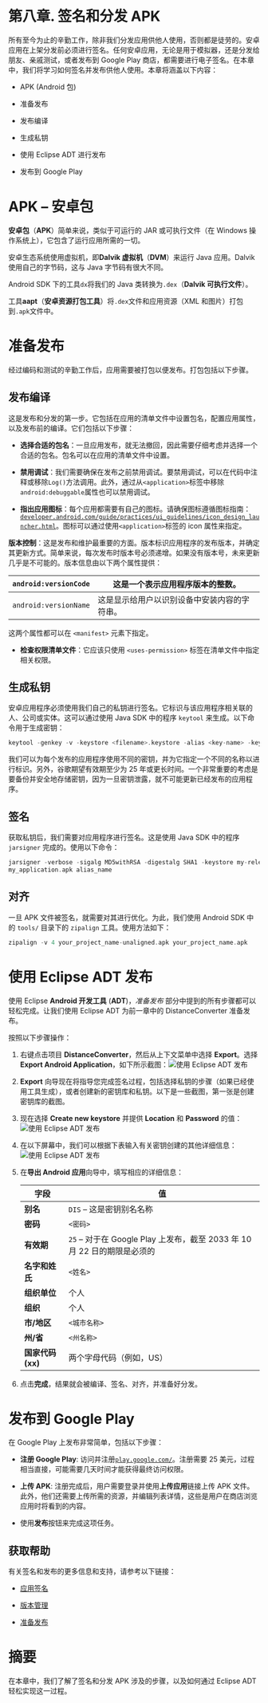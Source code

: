 # 第八章. 签名和分发 APK

所有至今为止的辛勤工作，除非我们分发应用供他人使用，否则都是徒劳的。安卓应用在上架分发前必须进行签名。任何安卓应用，无论是用于模拟器，还是分发给朋友、亲戚测试，或者发布到 Google Play 商店，都需要进行电子签名。在本章中，我们将学习如何签名并发布供他人使用。本章将涵盖以下内容：

+   APK (Android 包)

+   准备发布

+   发布编译

+   生成私钥

+   使用 Eclipse ADT 进行发布

+   发布到 Google Play

# APK – 安卓包

**安卓包**（**APK**）简单来说，类似于可运行的 JAR 或可执行文件（在 Windows 操作系统上），它包含了运行应用所需的一切。

安卓生态系统使用虚拟机，即**Dalvik 虚拟机**（**DVM**）来运行 Java 应用。Dalvik 使用自己的字节码，这与 Java 字节码有很大不同。

Android SDK 下的工具`dx`将我们的 Java 类转换为`.dex`（**Dalvik 可执行文件**）。

工具**aapt**（**安卓资源打包工具**）将`.dex`文件和应用资源（XML 和图片）打包到`.apk`文件中。

# 准备发布

经过编码和测试的辛勤工作后，应用需要被打包以便发布。打包包括以下步骤。

## 发布编译

这是发布和分发的第一步。它包括在应用的清单文件中设置包名，配置应用属性，以及发布前的编译。它们包括以下步骤：

+   **选择合适的包名**：一旦应用发布，就无法撤回，因此需要仔细考虑并选择一个合适的包名。包名可以在应用的清单文件中设置。

+   **禁用调试**：我们需要确保在发布之前禁用调试。要禁用调试，可以在代码中注释或移除`Log()`方法调用。此外，通过从`<application>`标签中移除`android:debuggable`属性也可以禁用调试。

+   **指出应用图标**：每个应用都需要有自己的图标。请确保图标遵循图标指南：[`developer.android.com/guide/practices/ui_guidelines/icon_design_launcher.html`](http://developer.android.com/guide/practices/ui_guidelines/icon_design_launcher.html)。图标可以通过使用`<application>`标签的 icon 属性来指定。

**版本控制**：这是发布和维护最重要的方面。版本标识应用程序的发布版本，并确定其更新方式。简单来说，每次发布时版本号必须递增。如果没有版本号，未来更新几乎是不可能的。版本信息由以下两个属性提供：

| `android:versionCode` | 这是一个表示应用程序版本的整数。 |
| --- | --- |
| `android:versionName` | 这是显示给用户以识别设备中安装内容的字符串。 |

这两个属性都可以在 `<manifest>` 元素下指定。

+   **检查权限清单文件**：它应该只使用 `<uses-permission>` 标签在清单文件中指定相关权限。

## 生成私钥

安卓应用程序必须使用我们自己的私钥进行签名。它标识与该应用程序相关联的人、公司或实体。这可以通过使用 Java SDK 中的程序 `keytool` 来生成。以下命令用于生成密钥：

```kt
keytool -genkey -v -keystore <filename>.keystore -alias <key-name> -keyalg RSA -keysize 2048 -validity 10000

```

我们可以为每个发布的应用程序使用不同的密钥，并为它指定一个不同的名称以进行标识。另外，谷歌期望有效期至少为 25 年或更长时间。一个非常重要的考虑是要备份并安全地存储密钥，因为一旦密钥泄露，就不可能更新已经发布的应用程序。

## 签名

获取私钥后，我们需要对应用程序进行签名。这是使用 Java SDK 中的程序 `jarsigner` 完成的。使用以下命令：

```kt
jarsigner -verbose -sigalg MD5withRSA -digestalg SHA1 -keystore my-release-key.keystore 
my_application.apk alias_name

```

## 对齐

一旦 APK 文件被签名，就需要对其进行优化。为此，我们使用 Android SDK 中的 `tools/` 目录下的 `zipalign` 工具。使用方法如下：

```kt
zipalign -v 4 your_project_name-unaligned.apk your_project_name.apk
```

# 使用 Eclipse ADT 发布

使用 Eclipse **Android 开发工具** (**ADT**)，*准备发布* 部分中提到的所有步骤都可以轻松完成。让我们使用 Eclipse ADT 为前一章中的 DistanceConverter 准备发布。

按照以下步骤操作：

1.  右键点击项目 **DistanceConverter**，然后从上下文菜单中选择 **Export**。选择 **Export Android Application**，如下所示截图：![使用 Eclipse ADT 发布](img/1103OS_08_01.jpg)

1.  **Export** 向导现在将指导您完成签名过程，包括选择私钥的步骤（如果已经使用工具生成），或者创建新的密钥库和私钥。以下是一些截图，第一张是创建密钥库的截图。

1.  现在选择 **Create new keystore** 并提供 **Location** 和 **Password** 的值：![使用 Eclipse ADT 发布](img/1103OS_08_02.jpg)

1.  在以下屏幕中，我们可以根据下表输入有关密钥创建的其他详细信息：![使用 Eclipse ADT 发布](img/1103OS_08_03.jpg)

1.  在**导出 Android 应用**向导中，填写相应的详细信息：

    | 字段 | 值 |
    | --- | --- |
    | **别名** | `DIS` – 这是密钥别名名称 |
    | **密码** | `<密码>` |
    | **有效期** | `25` – 对于在 Google Play 上发布，截至 2033 年 10 月 22 日的期限是必须的 |
    | **名字和姓氏** | `<姓名>` |
    | **组织单位** | 个人 |
    | **组织** | 个人 |
    | **市/地区** | `<城市名称>` |
    | **州/省** | `<州名称>` |
    | **国家代码(xx)** | 两个字母代码（例如，US） |

1.  点击**完成**，结果就会被编译、签名、对齐，并准备好分发。

# 发布到 Google Play

在 Google Play 上发布非常简单，包括以下步骤：

+   **注册 Google Play**: 访问并注册[`play.google.com/`](https://play.google.com/)。注册需要 25 美元，过程相当直接，可能需要几天时间才能获得最终访问权限。

+   **上传 APK**: 注册完成后，用户需要登录并使用**上传应用**链接上传 APK 文件。此外，他们还需要上传所需的资源，并编辑列表详情，这些是用户在商店浏览应用时将看到的内容。

+   使用**发布**按钮来完成这项任务。

## 获取帮助

有关签名和发布的更多信息和支持，请参考以下链接：

+   [应用签名](http://developer.android.com/tools/publishing/app-signing.html)

+   [版本管理](http://developer.android.com/tools/publishing/versioning.html)

+   [准备发布](http://developer.android.com/tools/publishing/preparing.html)

# 摘要

在本章中，我们了解了签名和分发 APK 涉及的步骤，以及如何通过 Eclipse ADT 轻松实现这一过程。
